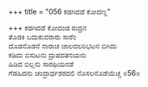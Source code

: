 +++
title = "056 ಕಡಗಿದಡೆ ಕೋದಣ್ಡ"

+++
ಕಡಗಿದಡೆ ಕೋದಂಡ ರುದ್ರನ  
ತೊಡಕಿ ಬದುಕುವರಾರು ಸಾರೆಂ  
ದೊಡನೊಡನೆ ನಾರಾಚ ಜಾಲದಲರಿಭಟನ ಬಿಗಿದು  
ಕಡಿದು ಬಿಸುಟನು ದ್ರುಪದತನಯನು  
ಹಿಡಿದ ಬಿಲ್ಲನು ಸಾರಥಿಯನಡೆ  
ಗೆಡಹಿದನು ಚಂದ್ರಾರ್ಧಶರದಲಿ ನೊಸಲನೊಡೆಯೆಚ್ಚ    ॥56॥